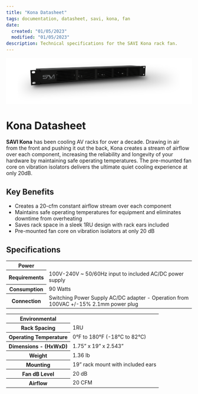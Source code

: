 ```yaml
---
title: "Kona Datasheet"
tags: documentation, datasheet, savi, kona, fan
date:
  created: "01/05/2023"
  modified: "01/05/2023"
description: Technical specifications for the SAVI Kona rack fan.
---
```


<div style="text-align: center">

<a href="../Assets/Documentation/kona.png">
  <img src="../Assets/Documentation/kona.png" width="700" height="">
</a>
</div>

# Kona Datasheet

**SAVI Kona** has been cooling AV racks for over a decade. Drawing in air from the front and pushing it out the back, Kona creates a stream of airflow over each component, increasing the reliability and longevity of your hardware by maintaining safe operating temperatures. The pre-mounted fan core on vibration isolators delivers the ultimate quiet cooling experience at only 20dB.

## Key Benefits

* Creates a 20-cfm constant airflow stream over each component
* Maintains safe operating temperatures for equipment and eliminates downtime from overheating
* Saves rack space in a sleek 1RU design with rack ears included
* Pre-mounted fan core on vibration isolators at only 20 dB

## Specifications

<table>
<tr><th>   Power      </th></tr>
<tr><th> Requirements </th><td> 100V-240V ~ 50/60Hz input to included AC/DC power supply </td></tr>
<tr><th> Consumption </th><td> 90 Watts  </td></tr>
<tr><th> Connection </th><td> Switching Power Supply AC/DC adapter - Operation from 100VAC +/-15% 2.1mm power plug  </td></tr>
</table>

<table>
<tr><th>   Environmental   </th></tr>
<tr><th>  Rack Spacing  </th><td>  1RU  </td></tr>
<tr><th>  Operating Temperature  </th><td>  0°F to 180°F (-18°C to 82°C)  </td></tr>
<tr><th>  Dimensions - (HxWxD)  </th><td>  1.75” x 19” x 2.543”  </td></tr>
<tr><th>  Weight  </th><td>  1.36 lb  </td></tr>
<tr><th>  Mounting  </th><td>  19” rack mount with included ears  </td></tr>
<tr><th>  Fan dB Level  </th><td> 20 dB </td></tr>
<tr><th>  Airflow  </th><td> 20 CFM </td></tr>
</table>
